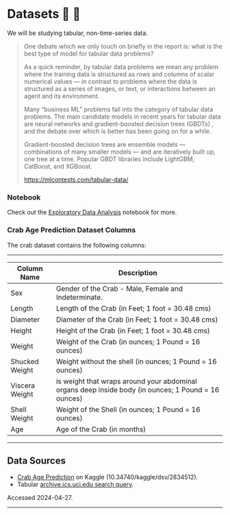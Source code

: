 # Datasets :fax: :open_file_folder:

We will be studying tabular, non-time-series data.

> One debate which we only touch on briefly in the report is: what is the best type of model for tabular data problems?
> 
> As a quick reminder, by tabular data problems we mean any problem where the training data is structured as rows and
> columns of scalar numerical values — in contrast to problems where the data is structured as a series of images,
> or text, or interactions between an agent and its environment.
> 
> Many “business ML” problems fall into the category of tabular data problems.
> The main candidate models in recent years for tabular data are neural networks and gradient-boosted decision
> trees (GBDTs) , and the debate over which is better has been going on for a while.
> 
> Gradient-boosted decision trees are ensemble models — combinations of many smaller models — and are iteratively built up, one tree at a time. Popular GBDT libraries include LightGBM, CatBoost, and XGBoost.
> 
> https://mlcontests.com/tabular-data/

### Notebook

Check out the [Exploratory Data Analysis](../0-eda/README.md) notebook for more.

### Crab Age Prediction Dataset Columns

The crab dataset contains the following columns:

---

| Column Name    | Description                                                                                         |
|----------------|-----------------------------------------------------------------------------------------------------|
| Sex            | Gender of the Crab - Male, Female and Indeterminate.                                                |
| Length         | Length of the Crab (in Feet; 1 foot = 30.48 cms)                                                    |
| Diameter       | Diameter of the Crab (in Feet; 1 foot = 30.48 cms)                                                  |
| Height         | Height of the Crab (in Feet; 1 foot = 30.48 cms)                                                    |
| Weight         | Weight of the Crab (in ounces; 1 Pound = 16 ounces)                                                 |
| Shucked Weight | Weight without the shell (in ounces; 1 Pound = 16 ounces)                                           |
| Viscera Weight | is weight that wraps around your abdominal organs deep inside body (in ounces; 1 Pound = 16 ounces) |
| Shell Weight   | Weight of the Shell (in ounces; 1 Pound = 16 ounces)                                                |
| Age            | Age of the Crab (in months)                                                                         |

---

## Data Sources

- [Crab Age Prediction](https://www.kaggle.com/datasets/sidhus/crab-age-prediction) on Kaggle (10.34740/kaggle/dsv/2834512).
- Tabular [archive.ics.uci.edu search query](https://archive.ics.uci.edu/datasets?skip=0&take=10&sort=desc&orderBy=NumHits&search=&Types=Tabular).

Accessed 2024-04-27.

---
